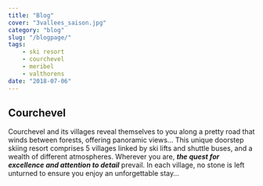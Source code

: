 ```yaml
---
title: "Blog"
cover: "3vallees_saison.jpg"
category: "blog"
slug: "/blogpage/"
tags:
    - ski resort
    - courchevel
    - meribel
    - valthorens
date: "2018-07-06"
---
```


## Courchevel
Courchevel and its villages reveal themselves to you along a pretty road that winds between forests, offering panoramic views… This unique doorstep skiing resort comprises 5 villages linked by ski lifts and shuttle buses, and a wealth of different atmospheres. Wherever you are, ***the quest for excellence and attention to detail*** prevail.
 In each village, no stone is left unturned to ensure you enjoy an unforgettable stay…